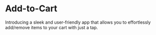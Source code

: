 # Add-to-Cart
Introducing a sleek and user-friendly app that allows you to effortlessly add/remove items to your cart with just a tap.
